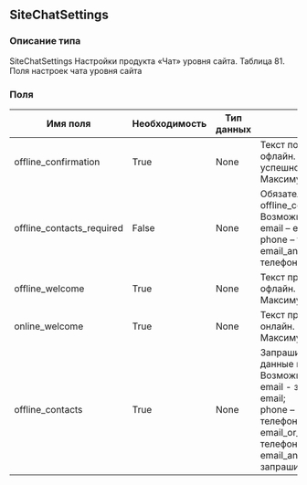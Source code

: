 
## SiteChatSettings

### Описание типа
SiteChatSettings
Настройки продукта «Чат» уровня сайта.
Таблица 81. Поля настроек чата уровня сайта


### Поля

| Имя поля | Необходимость | Тип данных | Комментарий |
|---|---|---|---|
|offline_confirmation|True|None|Текст подтверждения в режиме офлайн. Отображается после успешной отправки запроса.<br/>Максимум 180 символов.<br/>|
|offline_contacts_required|False|None|Обязательность полей при offline_contacts=email_and_phone.<br/>Возможные значения:<br/>email – e-mail;<br/>phone – телефон;<br/>email_and_phone – email и телефон.<br/>|
|offline_welcome|True|None|Текст приветствия в режиме офлайн.<br/>Максимум 180 символов.<br/>|
|online_welcome|True|None|Текст приветствия в режиме онлайн.<br/>Максимум 180 символов.<br/>|
|offline_contacts|True|None|Запрашиваемые контактные данные в офлайн-режиме.<br/>Возможные значения:<br/>email -  запрашивается только email;<br/>phone – запрашивается только телефон;<br/>email_or_phone – запрашивается телефон или email;<br/>email_and_phone – запрашивается телефон и email.<br/>|
